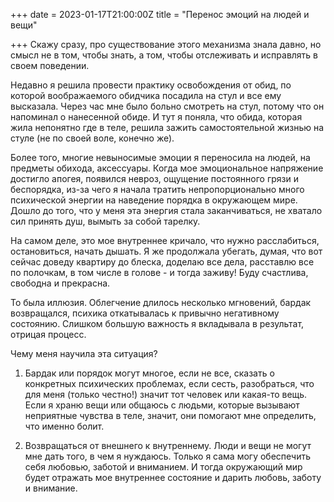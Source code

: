 +++
date = 2023-01-17T21:00:00Z
title = "Перенос эмоций на людей и вещи"

+++
Скажу сразу, про существование этого механизма знала давно, но смысл не в том, чтобы знать, а том, чтобы отслеживать и исправлять в своем поведении. 

Недавно я решила провести практику освобождения от обид, по которой воображаемого обидчика посадила на стул и все ему высказала. Через час мне было больно смотреть на стул, потому что он напоминал о нанесенной обиде. И тут я поняла, что обида, которая жила непонятно где в теле, решила зажить самостоятельной жизнью на стуле (не по своей воле, конечно же).

Более того, многие невыносимые эмоции я переносила на людей, на предметы обихода, аксессуары. Когда мое эмоциональное напряжение достигло апогея, появился невроз, ощущение постоянного грязи и беспорядка, из-за чего я начала тратить непропорционально много психической энергии на наведение порядка в окружающем мире. Дошло до того, что у меня эта энергия стала заканчиваться, не хватало сил принять душ, вымыть за собой тарелку. 

На самом деле, это мое внутреннее кричало, что нужно расслабиться, остановиться, начать дышать. Я же продолжала убегать, думая, что вот сейчас доведу квартиру до блеска, доделаю все дела, расставлю все по полочкам, в том числе в голове - и тогда заживу! Буду счастлива, свободна и прекрасна.

То была иллюзия. Облегчение длилось несколько мгновений, бардак возвращался, психика откатывалась к привычно негативному состоянию. Слишком большую важность я вкладывала в результат, отрицая процесс.

Чему меня научила эта ситуация?

1) Бардак или порядок могут многое, если не все, сказать о конкретных психических проблемах, если сесть, разобраться, что для меня (только честно!) значит тот человек или какая-то вещь. Если я храню вещи или общаюсь с людьми, которые вызывают неприятные чувства в теле, значит, они помогают мне определить, что именно болит. 

2) Возвращаться от внешнего к внутреннему. Люди и вещи не могут мне дать того, в чем я нуждаюсь. Только я сама могу обеспечить себя любовью, заботой и вниманием. И тогда окружающий мир будет отражать мое внутреннее состояние и дарить любовь, заботу и внимание.